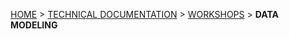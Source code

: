 [HOME](Home) > [TECHNICAL DOCUMENTATION](technical-documentation) > [WORKSHOPS](workshops) > **DATA MODELING**
